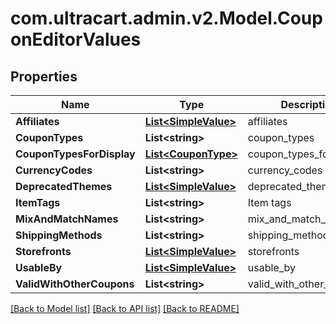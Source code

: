 # com.ultracart.admin.v2.Model.CouponEditorValues
## Properties

Name | Type | Description | Notes
------------ | ------------- | ------------- | -------------
**Affiliates** | [**List&lt;SimpleValue&gt;**](SimpleValue.md) | affiliates | [optional] 
**CouponTypes** | **List&lt;string&gt;** | coupon_types | [optional] 
**CouponTypesForDisplay** | [**List&lt;CouponType&gt;**](CouponType.md) | coupon_types_for_display | [optional] 
**CurrencyCodes** | **List&lt;string&gt;** | currency_codes | [optional] 
**DeprecatedThemes** | [**List&lt;SimpleValue&gt;**](SimpleValue.md) | deprecated_themes | [optional] 
**ItemTags** | **List&lt;string&gt;** | Item tags | [optional] 
**MixAndMatchNames** | **List&lt;string&gt;** | mix_and_match_names | [optional] 
**ShippingMethods** | **List&lt;string&gt;** | shipping_methods | [optional] 
**Storefronts** | [**List&lt;SimpleValue&gt;**](SimpleValue.md) | storefronts | [optional] 
**UsableBy** | [**List&lt;SimpleValue&gt;**](SimpleValue.md) | usable_by | [optional] 
**ValidWithOtherCoupons** | **List&lt;string&gt;** | valid_with_other_coupons | [optional] 


[[Back to Model list]](../README.md#documentation-for-models) [[Back to API list]](../README.md#documentation-for-api-endpoints) [[Back to README]](../README.md)

